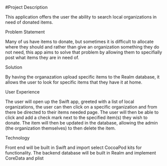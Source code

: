 #Project Description

This application offers the user the ability to search local organizations in need of donated items. 

Problem Statement

Many of us have items to donate, but sometimes it is difficult to allocate where they should and rather than give an organization something they do not need, this app aims to solve that problem by allowing them to specifially post what items they are in need of. 

Solution

By having the organazation upload specific items to the Realm database, it allows the user to look for specific items that they have it at home.

User Experience

The user will open up the Swift app, greeted with a list of local organizations, the user can then click on a specific organization and from there be directed to their items needed page. The user will then be able to click and add a check mark next to the specified item(s) they wish to donate. The item will then be updated in the database, allowing the admin (the organization themselves) to then delete the item. 

Technology

Front end will be built in Swift and import select CocoaPod kits for functionality. 
The backend database will be built in Realm and implement CoreData and plist

